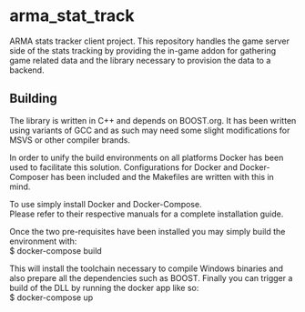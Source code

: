 arma_stat_track
===============

ARMA stats tracker client project.
This repository handles the game server side of the stats tracking by providing the in-game addon for gathering game related data and the library necessary to provision the data to a backend.

Building
------
The library is written in C++ and depends on BOOST.org. 
It has been written using variants of GCC and as such may need some slight modifications for MSVS or other compiler brands.

In order to unify the build environments on all platforms Docker has been used to facilitate this solution. 
Configurations for Docker and Docker-Composer has been included and the Makefiles are written with this in mind.

To use simply install Docker and Docker-Compose.  
Please refer to their respective manuals for a complete installation guide.

Once the two pre-requisites have been installed you may simply build the environment with:  
$ docker-compose build

This will install the toolchain necessary to compile Windows binaries and also prepare all the dependencies such as BOOST. 
Finally you can trigger a build of the DLL by running the docker app like so:  
$ docker-compose up